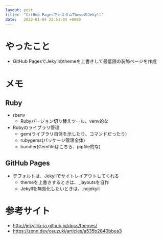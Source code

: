 ```yaml
---
layout: post
title:  "GitHub PagesでカスタムThemeのJekyll"
date:   2022-01-04 22:53:04 +0900
---
```


# やったこと

- GitHub PagesでJekyllのthemeを上書きして最低限の装飾ページを作成 

# メモ

## Ruby

- rbenv
  - Rubyバージョン切り替えツール、venv的な
- Rubyのライブラリ管理
  - gem(ライブラリ自体を示したり、コマンドだったり)
  - rubygems(パッケージ管理全体)
  - bundler(Gemfileはこちら、pipfile的な)

## GitHub Pages

- デフォルトは、Jekyllでサイトレイアウトしてくれる
  - themeを上書きするときは、_layoutsを自作
  - Jekyllを無効化したいときは、.nojekyll


# 参考サイト

- http://jekyllrb-ja.github.io/docs/themes/
- https://zenn.dev/osuzuki/articles/a535b2840bbea3